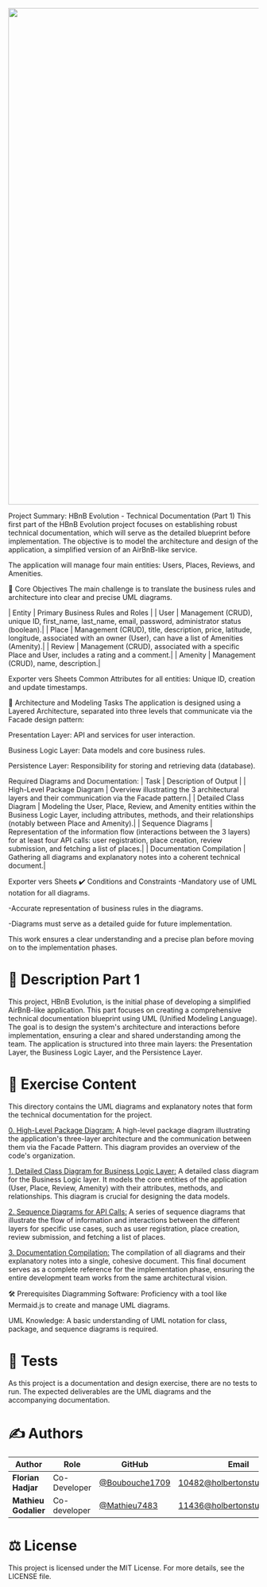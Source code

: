 <p align="center">
<img src="https://github.com/Mathieu7483/Aiko78-Photgraphy/blob/main/img/Logo%20de%20hippocampe%20et%20circuits%20%C3%A9lectroniques.png" width="1000">
</p>

Project Summary: HBnB Evolution - Technical Documentation (Part 1)
This first part of the HBnB Evolution project focuses on establishing robust technical documentation, which will serve as the detailed blueprint before implementation. The objective is to model the architecture and design of the application, a simplified version of an AirBnB-like service.

The application will manage four main entities: Users, Places, Reviews, and Amenities.

🎯 Core Objectives
The main challenge is to translate the business rules and architecture into clear and precise UML diagrams.


| Entity |	Primary Business Rules and Roles |
| User |	Management (CRUD), unique ID, first_name, last_name, email, password, administrator status (boolean).|
| Place |	Management (CRUD), title, description, price, latitude, longitude, associated with an owner (User), can have a list of Amenities (Amenity).|
| Review |	Management (CRUD), associated with a specific Place and User, includes a rating and a comment.|
| Amenity	| Management (CRUD), name, description.|

Exporter vers Sheets
Common Attributes for all entities: Unique ID, creation and update timestamps.

🧱 Architecture and Modeling Tasks
The application is designed using a Layered Architecture, separated into three levels that communicate via the Facade design pattern:

Presentation Layer: API and services for user interaction.

Business Logic Layer: Data models and core business rules.

Persistence Layer: Responsibility for storing and retrieving data (database).

Required Diagrams and Documentation:
| Task |	Description of Output |
| High-Level Package Diagram |	Overview illustrating the 3 architectural layers and their communication via the Facade pattern.|
| Detailed Class Diagram |	Modeling the User, Place, Review, and Amenity entities within the Business Logic Layer, including attributes, methods, and their relationships (notably between Place and Amenity).|
| Sequence Diagrams	| Representation of the information flow (interactions between the 3 layers) for at least four API calls: user registration, place creation, review submission, and fetching a list of places.|
| Documentation Compilation |	Gathering all diagrams and explanatory notes into a coherent technical document.|

Exporter vers Sheets
✔️ Conditions and Constraints
-Mandatory use of UML notation for all diagrams.

-Accurate representation of business rules in the diagrams.

-Diagrams must serve as a detailed guide for future implementation.

This work ensures a clear understanding and a precise plan before moving on to the implementation phases.

# 📝 Description Part 1
This project, HBnB Evolution, is the initial phase of developing a simplified AirBnB-like application. This part focuses on creating a comprehensive technical documentation blueprint using UML (Unified Modeling Language). The goal is to design the system's architecture and interactions before implementation, ensuring a clear and shared understanding among the team. The application is structured into three main layers: the Presentation Layer, the Business Logic Layer, and the Persistence Layer.

# 📂 Exercise Content
This directory contains the UML diagrams and explanatory notes that form the technical documentation for the project.

[0. High-Level Package Diagram:](https://github.com/Mathieu7483/holbertonschool-hbnb/blob/Mathieu/part1/high%20package%20level%20diagram.md) A high-level package diagram illustrating the application's three-layer architecture and the communication between them via the Facade Pattern. This diagram provides an overview of the code's organization.

[1. Detailed Class Diagram for Business Logic Layer:](https://github.com/Mathieu7483/holbertonschool-hbnb/blob/Mathieu/part1/detailed%20classes%20diagram.md) A detailed class diagram for the Business Logic layer. It models the core entities of the application (User, Place, Review, Amenity) with their attributes, methods, and relationships. This diagram is crucial for designing the data models.

[2. Sequence Diagrams for API Calls:](https://github.com/Mathieu7483/holbertonschool-hbnb/blob/Mathieu/part1/Sequence%20Diagrams%20for%20API%20Calls.md) A series of sequence diagrams that illustrate the flow of information and interactions between the different layers for specific use cases, such as user registration, place creation, review submission, and fetching a list of places.

[3. Documentation Compilation:]() The compilation of all diagrams and their explanatory notes into a single, cohesive document. This final document serves as a complete reference for the implementation phase, ensuring the entire development team works from the same architectural vision.

🛠️ Prerequisites
Diagramming Software: Proficiency with a tool like Mermaid.js to create and manage UML diagrams.

UML Knowledge: A basic understanding of UML notation for class, package, and sequence diagrams is required.

# 🚀 Tests
As this project is a documentation and design exercise, there are no tests to run. The expected deliverables are the UML diagrams and the accompanying documentation.

# ✍️ Authors

<div align="center">
  
| Author | Role | GitHub | Email |
|--------|------|--------|-------|
| **Florian Hadjar** | Co-Developer | [@Boubouche1709](https://github.com/Boubouche1709) | 10482@holbertonstudents.com |
| **Mathieu Godalier** | Co-developer | [@Mathieu7483](https://github.com/Mathieu7483) | 11436@holbertonstudents.com |
</div>

# ⚖️ License
This project is licensed under the MIT License. For more details, see the LICENSE file.
